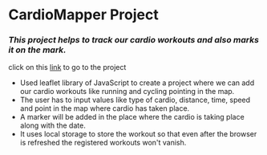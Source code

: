# CardioMapper Project
### _This project helps to track our cardio workouts and also marks it on the mark._

click on this [link](https://pages.github.com/) to go to the project

- Used leaflet library of JavaScript to create a project where we can add our cardio workouts like running and cycling pointing in the map.
- The user has to input values like type of cardio, distance, time, speed and point in the map where cardio has taken place.
- A marker will be added in the place where the cardio is taking place along with the date.
- It uses local storage to store the workout so that even after the browser is refreshed the registered workouts won't vanish.
